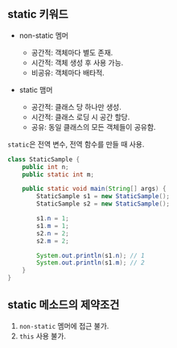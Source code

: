 ## static 키워드

- non-static 멤머

  - 공간적: 객체마다 별도 존재.
  - 시간적: 객체 생성 후 사용 가능.
  - 비공유: 객체마다 배타적.

- static 맴머
  - 공간적: 클래스 당 하나만 생성.
  - 시간적: 클래스 로딩 시 공간 할당.
  - 공유: 동일 클래스의 모든 객체들이 공유함.

`static`은 전역 변수, 전역 함수를 만들 때 사용.

```java
class StaticSample {
    public int n;
    public static int m;

    public static void main(String[] args) {
        StaticSample s1 = new StaticSample();
        StaticSample s2 = new StaticSample();

        s1.n = 1;
        s1.m = 1;
        s2.n = 2;
        s2.m = 2;

        System.out.println(s1.n); // 1
        System.out.println(s1.m); // 2
    }
}
```

## static 메소드의 제약조건

1. `non-static` 멤머에 접근 불가.
2. `this` 사용 불가.
